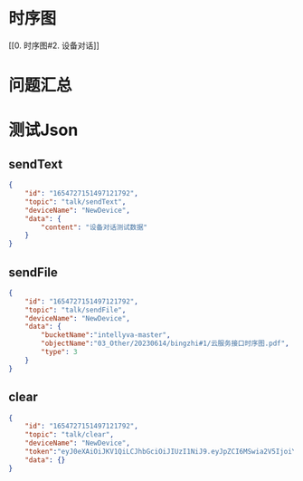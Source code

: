 # 时序图
[[0. 时序图#2. 设备对话]]

# 问题汇总

# 测试Json
## sendText
```json
{
	"id": "1654727151497121792",
	"topic": "talk/sendText",
	"deviceName": "NewDevice",
	"data": {
		"content": "设备对话测试数据"
	}
}
```

## sendFile
```json
{
	"id": "1654727151497121792",
	"topic": "talk/sendFile",
	"deviceName": "NewDevice",
	"data": {
		"bucketName":"intellyva-master", 
		"objectName":"03_Other/20230614/bingzhi#1/云服务接口时序图.pdf",
		"type": 3
	}
}
```

## clear
```json
{
	"id": "1654727151497121792",
	"topic": "talk/clear",
	"deviceName": "NewDevice",
	"token":"eyJ0eXAiOiJKV1QiLCJhbGciOiJIUzI1NiJ9.eyJpZCI6MSwia2V5IjoiYjZiMmMwODctMTk2My00MGJkLWEwZjQtOTVhMDYzZTYzMGQ2IiwidXNlcm5hbWUiOiJhZG1pbiJ9.8LmnHCrHeyoJjZAhzFmcT9RTLXt9Fyetd1UQR5-AYmU",
	"data": {}
}
```